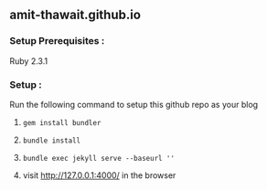 amit-thawait.github.io
----------------------

### Setup Prerequisites :

Ruby 2.3.1

### Setup :

Run the following command to setup this github repo as your blog

1. `gem install bundler`

2. `bundle install`

3. `bundle exec jekyll serve --baseurl ''`

4. visit http://127.0.0.1:4000/ in the browser
